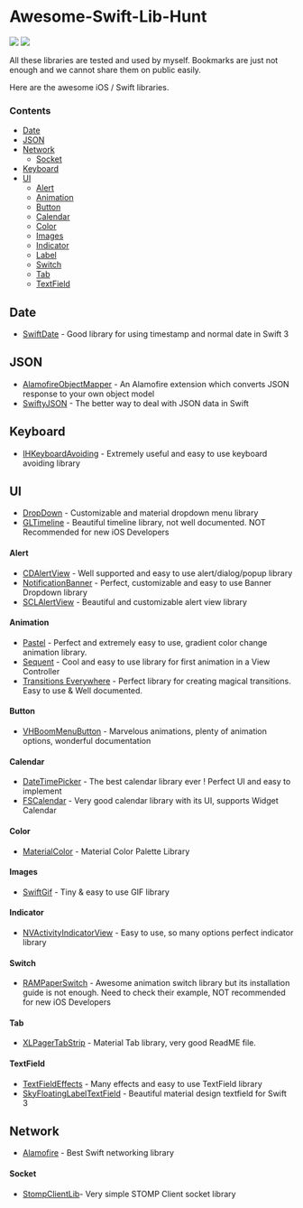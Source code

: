 # Awesome-Swift-Lib-Hunt

![](https://img.shields.io/badge/swift%20projects-23-orange.svg) ![](https://img.shields.io/badge/Last%20Updated-August&nbsp;08,&nbsp;2017-green.svg)

All these libraries are tested and used by myself. Bookmarks are just not enough and we cannot share them on public easily. 

Here are the awesome iOS / Swift libraries.


### Contents

- [Date](#date)
- [JSON](#json)
- [Network](#network)
    - [Socket](#socket)
- [Keyboard](#keyboard)    
- [UI](#ui)
    - [Alert](#alert)
    - [Animation](#animation)
    - [Button](#button)
    - [Calendar](#calendar)
    - [Color](#color)
    - [Images](#images)
    - [Indicator](#indicator)
    - [Label](#label)
    - [Switch](#switch)
    - [Tab](#tab)
    - [TextField](#textfield)



## Date

* [SwiftDate](https://github.com/malcommac/SwiftDate) - Good library for using timestamp and normal date in Swift 3

## JSON

* [AlamofireObjectMapper](https://github.com/tristanhimmelman/AlamofireObjectMapper) - An Alamofire extension which converts JSON response to your own object model
* [SwiftyJSON](https://github.com/SwiftyJSON/SwiftyJSON) - The better way to deal with JSON data in Swift


## Keyboard

* [IHKeyboardAvoiding](https://github.com/IdleHandsApps/IHKeyboardAvoiding) - Extremely useful and easy to use keyboard avoiding library


## UI

* [DropDown](https://github.com/AssistoLab/DropDown) - Customizable and material dropdown menu library
* [GLTimeline](https://github.com/GetLinks/GLTimeline) - Beautiful timeline library, not well documented. NOT Recommended for new iOS Developers
#### Alert
* [CDAlertView](https://github.com/candostdagdeviren/CDAlertView) - Well supported and easy to use alert/dialog/popup library
* [NotificationBanner](https://github.com/Daltron/NotificationBanner) - Perfect, customizable and easy to use Banner Dropdown library
* [SCLAlertView](https://github.com/vikmeup/SCLAlertView-Swift) - Beautiful and customizable alert view library
#### Animation
* [Pastel](https://github.com/cruisediary/Pastel) - Perfect and extremely easy to use, gradient color change animation library.
* [Sequent](https://github.com/fujiyuu75/Sequent) - Cool and easy to use library for first animation in a View Controller
* [Transitions Everywhere](https://github.com/andkulikov/transitions-everywhere) - Perfect library for creating magical transitions. Easy to use & Well documented.
#### Button
* [VHBoomMenuButton](https://github.com/Nightonke/VHBoomMenuButton) - Marvelous animations, plenty of animation options, wonderful documentation
#### Calendar
* [DateTimePicker](https://github.com/itsmeichigo/DateTimePicker) - The best calendar library ever ! Perfect UI and easy to implement
* [FSCalendar](https://github.com/WenchaoD/FSCalendar) - Very good calendar library with its UI, supports Widget Calendar
#### Color
* [MaterialColor](https://github.com/WrathChaos/MaterialColor) - Material Color Palette Library
#### Images
* [SwiftGif](https://github.com/bahlo/SwiftGif) - Tiny & easy to use GIF library
#### Indicator
* [NVActivityIndicatorView](https://github.com/ninjaprox/NVActivityIndicatorView) - Easy to use, so many options perfect indicator library
#### Switch
* [RAMPaperSwitch](https://github.com/Ramotion/paper-switch) - Awesome animation switch library but its installation guide is not enough. Need to check their example, NOT recommended for new iOS Developers
#### Tab
* [XLPagerTabStrip](https://github.com/xmartlabs/XLPagerTabStrip) - Material Tab library, very good ReadME file.
#### TextField
* [TextFieldEffects](https://github.com/raulriera/TextFieldEffects) - Many effects and easy to use TextField library
* [SkyFloatingLabelTextField](https://github.com/Skyscanner/SkyFloatingLabelTextField) - Beautiful material design textfield for Swift 3


    
## Network

* [Alamofire](https://github.com/Alamofire/Alamofire) - Best Swift networking library    
#### Socket
* [StompClientLib](https://github.com/WrathChaos/StompClientLib)- Very simple STOMP Client socket library



